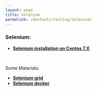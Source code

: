 ```yaml
---
layout: page
title: Selenium
permalink: /devtools/testing/selenium/
---
```



### Selenium:


<ul>
    <li><strong><a href="/devtools/testing/selenium/installation/centos/7/">Selenium installation on Centos 7.X</a></strong></li>
</ul>


<br/>

Some Materials:

<ul>
    <li><strong><a href="https://github.com/SeleniumHQ/selenium/wiki/Grid2">Selenium grid</a></strong></li>
    <li><strong><a href="hhttps://github.com/SeleniumHQ/docker-selenium">Selenium docker</a></strong></li>
</ul>
